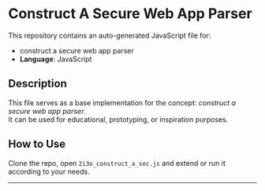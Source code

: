 # Construct A Secure Web App Parser

This repository contains an auto-generated JavaScript file for:

- construct a secure web app parser
- **Language**: JavaScript

## Description

This file serves as a base implementation for the concept: *construct a secure web app parser*.  
It can be used for educational, prototyping, or inspiration purposes.

## How to Use

Clone the repo, open `2i3o_construct_a_sec.js` and extend or run it according to your needs.

---


